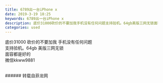 ```yaml
---
title: 6789出一台iPhone x
date: 2019-3-19 18:25
keywords: 6789出一台iPhone x
description: 底价31000砍价的不要加我手机没有任何问题支持验机。64gb美版三网无锁面容都是好的微信kkww9881
categories: used
---
```

<td class="t_f" id="postmessage_3260235">

底价31000 砍价的不要加我 手机没有任何问题<br/>
支持验机。64gb 美版三网无锁 <br/>
面容都是好的<br/>
微信kkww9881<br/>
<br/>
</td>
###### 转载自菲龙网